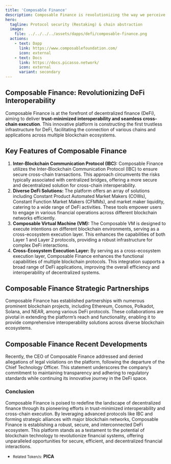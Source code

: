 ```yaml
---
title: 'Composable Finance'
description: Composable Finance is revolutionizing the way we perceive and interact with DeFi, ensuring a future where blockchain ecosystems are seamlessly connected and efficiently interoperable.
hero:
  tagline: Protocol security (Restaking) & chain abstraction
  image: 
    file: ../../../../assets/dapps/defi/composable-finance.png
  actions:
    - text: Dapp
      link: https://www.composablefoundation.com/
      icon: external
    - text: Docs
      link: https://docs.picasso.network/
      icon: external
      variant: secondary
---
```


## Composable Finance: Revolutionizing DeFi Interoperability
Composable Finance is at the forefront of decentralized finance (DeFi), aiming to deliver **trust-minimized interoperability and seamless cross-chain execution**. This innovative platform is constructing the first trustless infrastructure for DeFi, facilitating the connection of various chains and applications across multiple blockchain ecosystems.

## Key Features of Composable Finance
1. **Inter-Blockchain Communication Protocol (IBC):** Composable Finance utilizes the Inter-Blockchain Communication Protocol (IBC) to ensure secure cross-chain transactions. This approach circumvents the risks typically associated with centralized bridges, offering a more secure and decentralized solution for cross-chain interoperability.
2. **Diverse DeFi Solutions:** The platform offers an array of solutions including Constant Product Automated Market Makers (COWs), Constant Function Market Makers (CFMMs), and market maker liquidity, catering to a wide range of DeFi activities. These tools empower users to engage in various financial operations across different blockchain networks efficiently.
3. **Composable Virtual Machine (VM):** The Composable VM is designed to execute intentions on different blockchain environments, serving as a cross-ecosystem execution layer. This enhances the capabilities of both Layer 1 and Layer 2 protocols, providing a robust infrastructure for complex DeFi interactions.
4. **Cross-Ecosystem Execution Layer:** By serving as a cross-ecosystem execution layer, Composable Finance enhances the functional capabilities of multiple blockchain protocols. This integration supports a broad range of DeFi applications, improving the overall efficiency and interoperability of decentralized systems.

## Composable Finance Strategic Partnerships
Composable Finance has established partnerships with numerous prominent blockchain projects, including Ethereum, Cosmos, Polkadot, Solana, and NEAR, among various DeFi protocols. These collaborations are pivotal in extending the platform’s reach and functionality, enabling it to provide comprehensive interoperability solutions across diverse blockchain ecosystems.

## Composable Finance Recent Developments
Recently, the CEO of Composable Finance addressed and denied allegations of legal violations on the platform, following the departure of the Chief Technology Officer. This statement underscores the company’s commitment to maintaining transparency and adhering to regulatory standards while continuing its innovative journey in the DeFi space.

### Conclusion
Composable Finance is poised to redefine the landscape of decentralized finance through its pioneering efforts in trust-minimized interoperability and cross-chain execution. By leveraging advanced protocols like IBC and forming strategic alliances with major blockchain networks, Composable Finance is establishing a robust, secure, and interconnected DeFi ecosystem. This platform stands as a testament to the potential of blockchain technology to revolutionize financial systems, offering unparalleled opportunities for secure, efficient, and decentralized financial interactions.

- <small>Related Token/s:</small> **PICA**

